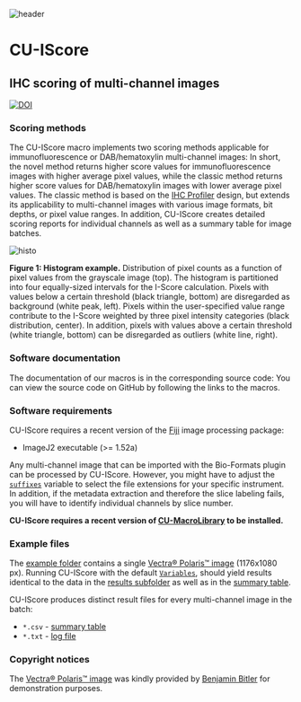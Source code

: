![header](https://user-images.githubusercontent.com/19319377/116955473-e20f9d00-ac4f-11eb-91fc-56399caedeb4.png)
# CU-IScore
## IHC scoring of multi-channel images
[![DOI](https://zenodo.org/badge/DOI/10.5281/zenodo.4599591.svg)](https://doi.org/10.5281/zenodo.4599591)
### Scoring methods
The CU-IScore macro implements two scoring methods applicable for immunofluorescence or DAB/hematoxylin multi-channel images: In short, the novel method returns higher score values for immunofluorescence images with higher average pixel values, while the classic method returns higher score values for DAB/hematoxylin images with lower average pixel values. The classic method is based on the [IHC Profiler](https://doi.org/10.1371/journal.pone.0096801) design, but extends its applicability to multi-channel images with various image formats, bit depths, or pixel value ranges. In addition, CU-IScore creates detailed scoring reports for individual channels as well as a summary table for image batches.

![histo](https://user-images.githubusercontent.com/19319377/116958138-d4114a80-ac56-11eb-896b-89e4d8bb0a12.png)

**Figure 1: Histogram example.** Distribution of pixel counts as a function of pixel values from the grayscale image (top). The histogram is partitioned into four equally-sized intervals for the I-Score calculation. Pixels with values below a certain threshold (black triangle, bottom) are disregarded as background (white peak, left). Pixels within the user-specified value range contribute to the I-Score weighted by three pixel intensity categories (black distribution, center). In addition, pixels with values above a certain threshold (white triangle, bottom) can be disregarded as outliers (white line, right).

### Software documentation
The documentation of our macros is in the corresponding source code: You can view the source code on GitHub by following the links to the macros.

### Software requirements
CU-IScore requires a recent version of the [Fiji](https://fiji.sc/) image processing package:
* ImageJ2 executable (>= 1.52a)

Any multi-channel image that can be imported with the Bio-Formats plugin can be processed by CU-IScore. However, you might have to adjust the [`suffixes`](https://github.com/christianrickert/CU-IScore/blob/main/CU-IScore.ijm#L85) variable to select the file extensions for your specific instrument. In addition, if the metadata extraction and therefore the slice labeling fails, you will have to identify individual channels by slice number.

**CU-IScore requires a recent version of [CU-MacroLibrary](https://github.com/christianrickert/CU-MacroLibrary/) to be installed.**

### Example files
The [example folder](https://github.com/christianrickert/CU-IScore/tree/main/example) contains a single [Vectra® Polaris™ image](https://github.com/christianrickert/CU-IScore/blob/main/example/Polaris%20Pt%2012%20Point%2013.tif?raw=true) (1176x1080 px).
Running CU-IScore with the default [`Variables`](https://github.com/christianrickert/CU-IScore/blob/main/CU-IScore.ijm#L81), should yield results identical to the data in the [results subfolder](https://github.com/christianrickert/CU-IScore/tree/main/example/Polaris%20Pt%2012%20Point%2013) as well as in the [summary table](https://github.com/christianrickert/CU-IScore/blob/main/example/CU-IScore.csv).

CU-IScore produces distinct result files for every multi-channel image in the batch:
* `*.csv` - [summary table](https://github.com/christianrickert/CU-IScore/blob/main/example/CU-IScore.csv)
* `*.txt` - [log file](https://github.com/christianrickert/CU-IScore/blob/main/example/Polaris%20Pt%2012%20Point%2013/CU-IScore.txt)

### Copyright notices
The [Vectra® Polaris™ image](https://www.akoyabio.com/phenoptics/mantra-vectra-instruments/vectra-polaris/) was kindly provided by [Benjamin Bitler](https://medschool.cuanschutz.edu/ob-gyn/divisions/division-of-reproductive-sciences/our-faculty/benjamin-bitler-phd) for demonstration purposes.
